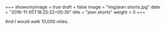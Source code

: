 +++
showonlyimage = true
draft = false
image = "img/jean shorts.jpg"
date = "2016-11-05T18:25:22+05:30"
title = "jean shorts"
weight = 0
+++

And I would walk 10,000 miles.

